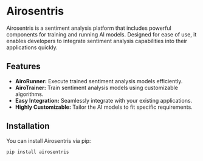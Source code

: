 # Airosentris

Airosentris is a sentiment analysis platform that includes powerful components for training and running AI models. Designed for ease of use, it enables developers to integrate sentiment analysis capabilities into their applications quickly.

## Features

- **AiroRunner:** Execute trained sentiment analysis models efficiently.
- **AiroTrainer:** Train sentiment analysis models using customizable algorithms.
- **Easy Integration:** Seamlessly integrate with your existing applications.
- **Highly Customizable:** Tailor the AI models to fit specific requirements.

## Installation

You can install Airosentris via pip:

```bash
pip install airosentris
```
